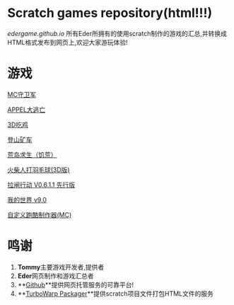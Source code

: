 # Scratch games repository(html!!!)
*edergame.github.io*
所有Eder所拥有的使用scratch制作的游戏的汇总,并转换成HTML格式发布到网页上,欢迎大家游玩体验!
# 游戏
[MC守卫军](/MC守卫军.html)

[APPEL大逃亡](/Appel大逃亡.html)

[3D吃鸡](/3D吃鸡.html)

[登山矿车](/登山矿车.html)

[荒岛求生（饥荒）](/荒岛求生（饥荒）.html)

[火柴人打羽毛球(3D版)](/火柴人打羽毛球[3D版].html)

[拉闸行动 V0.6.1.1 先行版](/拉闸行动V0.6.1.1先行版.html)

[我的世界 v9.0](/我的世界v9.0.html)

[自定义跑酷制作器(MC)](/自定义跑酷制作器(MC).html)
# 鸣谢
1. **Tommy**主要游戏开发者,提供者
2. **Eder**网页制作和游戏汇总者
3. **[Github](github.com)**提供网页托管服务的可靠平台!
4. **[TurboWarp Packager](https://packager.turbowarp.org/)**提供scratch项目文件打包HTML文件的服务
